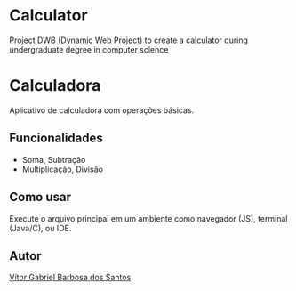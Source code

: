 # Calculator
Project DWB (Dynamic Web Project) to create a calculator during undergraduate degree in computer science

# Calculadora
Aplicativo de calculadora com operações básicas.

## Funcionalidades
- Soma, Subtração
- Multiplicação, Divisão

## Como usar
Execute o arquivo principal em um ambiente como navegador (JS), terminal (Java/C), ou IDE.

## Autor
[Vítor Gabriel Barbosa dos Santos](https://github.com/TTVitor)
